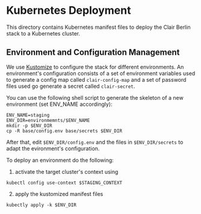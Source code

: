 # Kubernetes Deployment

This directory contains Kubernetes manifest files to deploy the Clair Berlin stack to a Kubernetes cluster.

## Environment and Configuration Management

We use [Kustomize](https://kustomize.io/) to configure the stack for different environments. An environment's configuration consists of a set of environment variables used to generate a config map called `clair-config-map` and a set of password files used go generate a secret called `clair-secret`.

You can use the following shell script to generate the skeleton of a new environment (set ENV_NAME accordingly):

```shell
ENV_NAME=staging
ENV_DIR=environmemnts/$ENV_NAME
mkdir -p $ENV_DIR
cp -R base/config.env base/secrets $ENV_DIR
```

After that, edit `$ENV_DIR/config.env` and the files in `$ENV_DIR/secrets` to adapt the evironment's configuration.

To deploy an environment do the following:

1) activate the target cluster's context using
```shell
kubectl config use-context $STAGING_CONTEXT
```
2) apply the kustomized manifest files
```shell
kubectly apply -k $ENV_DIR
```
